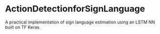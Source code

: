 # ActionDetectionforSignLanguage
A practical implementation of sign language estimation using an LSTM NN built on TF Keras. 
